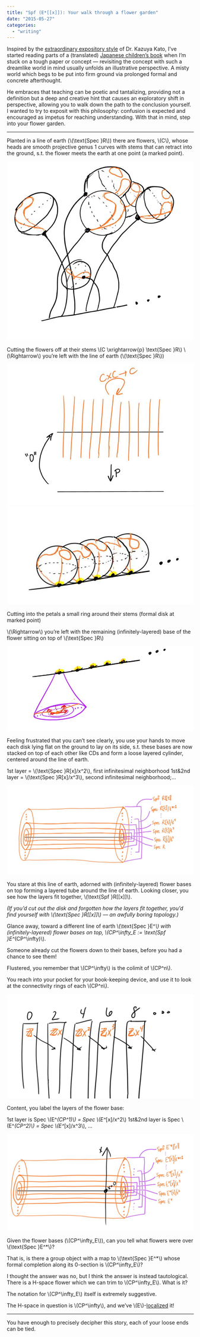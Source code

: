```yaml
---
title: "Spf (E*[[x]]): Your walk through a flower garden"
date: "2015-05-27"
categories: 
  - "writing"
---
```


Inspired by the [extraordinary expository style](http://math.uchicago.edu/~chonoles/expository-notes/courses/2013/326/notes/math326notes.pdf) of Dr. Kazuya Kato, I’ve started reading parts of a (translated) [Japanese children’s book](http://www.cyberspace.org/~n8rxs/chapt8.htm) when I’m stuck on a tough paper or concept — revisiting the concept with such a dreamlike world in mind usually unfolds an illustrative perspective. A misty world which begs to be put into firm ground via prolonged formal and concrete afterthought.

He embraces that teaching can be poetic and tantalizing, providing not a definition but a deep and creative hint that causes an exploratory shift in perspective, allowing you to walk down the path to the conclusion yourself. I wanted to try to exposit with this philosophy: confusion is expected and encouraged as impetus for reaching understanding. With that in mind, step into your flower garden.

* * *

Planted in a line of earth (\\(\text{Spec }R\\)) there are flowers, \\(C\\), whose heads are smooth projective genus 1 curves with stems that can retract into the ground, s.t. the flower meets the earth at one point (a marked point).

[![11270061_10205668389181654_555974065_n](/images/wp-content/uploads/2015/05/11270061_10205668389181654_555974065_n.jpg)](/images/wp-content/uploads/2015/05/11270061_10205668389181654_555974065_n.jpg)

Cutting the flowers off at their stems \\(C \xrightarrow{p} \text{Spec }R\\) \\(\Rightarrow\\) you’re left with the line of earth (\\(\text{Spec }R\\))

![11311671_10205668387581614_702325853_n](/images/wp-content/uploads/2015/05/11311671_10205668387581614_702325853_n.jpg) ![11287280_10205668387941623_1365151568_n](/images/wp-content/uploads/2015/05/11287280_10205668387941623_1365151568_n.jpg)

Cutting into the petals a small ring around their stems (formal disk at marked point)

\\(\Rightarrow\\) you’re left with the remaining (infinitely-layered) base of the flower sitting on top of \\(\text{Spec }R\\)

![11259008_10205668413662266_1839286922_n](/images/wp-content/uploads/2015/05/11259008_10205668413662266_1839286922_n.jpg)

Feeling frustrated that you can’t see clearly, you use your hands to move each disk lying flat on the ground to lay on its side, s.t. these bases are now stacked on top of each other like CDs and form a loose layered cylinder, centered around the line of earth.

1st layer = \\(\text{Spec }R[x]/x^2\\), first infinitesimal neighborhood 1st&2nd layer = \\(\text{Spec }R[x]/x^3\\), second infinitesimal neighborhood;…

![11268339_10205668387501612_687153288_o](/images/wp-content/uploads/2015/05/11268339_10205668387501612_687153288_o.jpg)

You stare at this line of earth, adorned with (infinitely-layered) flower bases on top forming a layered tube around the line of earth. Looking closer, you see how the layers fit together, \\(\text{Spf }R[[x]]\\).

_(If you’d cut out the disk and forgotten how the layers fit together, you’d find yourself with \\(\text{Spec }R[[x]]\\) — an awfully boring topology.)_

Glance away, toward a different line of earth \\(\text{Spec }E^*\\) with (infinitely-layered) flower bases on top, \\(CP^\infty_E := \text{Spf }E^*(CP^\infty)\\).

Someone already cut the flowers down to their bases, before you had a chance to see them!

Flustered, you remember that \\(CP^\infty\\) is the colimit of \\(CP^n\\).

You reach into your pocket for your book-keeping device, and use it to look at the connectivity rings of each \\(CP^n\\).

![11293589_10205668414222280_1120050050_o](/images/wp-content/uploads/2015/05/11293589_10205668414222280_1120050050_o.jpg)

Content, you label the layers of the flower base:

1st layer is Spec \\(E^*(CP^1)\\) = Spec \\(E^*[x]/x^2\\) 1st&2nd layer is Spec \\(E^*(CP^2)\\) = Spec \\(E^*[x]/x^3\\), …

![11288592_10205668418182379_185379787_o](/images/wp-content/uploads/2015/05/11288592_10205668418182379_185379787_o.jpg)

Given the flower bases (\\(CP^\infty_E\\)), can you tell what flowers were over \\(\text{Spec }E^*\\)?

That is, is there a group object with a map to \\(\text{Spec }E^*\\) whose formal completion along its 0-section is \\(CP^\infty_E\\)?

I thought the answer was no, but I think the answer is instead tautological. There is a H-space flower which we can trim to \\(CP^\infty_E\\). What is it?

The notation for \\(CP^\infty_E\\) itself is extremely suggestive.

The H-space in question is \\(CP^\infty\\), and we’ve \\(E\\)-[localized](http://ncatlab.org/nlab/show/Bousfield+localization+of+spectra) it!

* * *

You have enough to precisely decipher this story, each of your loose ends can be tied.
